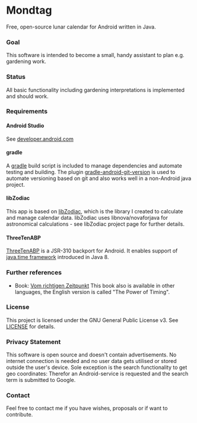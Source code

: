 # Mondtag
Free, open-source lunar calendar for Android written in Java.

### Goal
This software is intended to become a small, handy assistant to plan e.g. gardening work.

### Status
All basic functionality including gardening interpretations is implemented and should work.

### Requirements

#### Android Studio
See [developer.android.com](https://developer.android.com/studio/index.html)

#### gradle
A [gradle](https://gradle.org) build script is included to manage dependencies and automate testing and building. The plugin [gradle-android-git-version](https://github.com/gladed/gradle-android-git-version) is used to automate versioning based on git and also works well in a non-Android java project.

#### libZodiac
This app is based on [libZodiac](https://github.com/kahles/libZodiac), which is the library I created to calculate and manage calendar data.
libZodiac uses libnova/novaforjava for astronomical calculations - see libZodiac project page for further details.

#### ThreeTenABP
[ThreeTenABP](https://github.com/JakeWharton/ThreeTenABP) is a JSR-310 backport for Android. It enables support of [java.time framework](https://docs.oracle.com/javase/8/docs/api/java/time/package-summary.html) introduced in Java 8.

### Further references
- Book: [Vom richtigen Zeitpunkt](http://www.paungger-poppe.com/index.php/de/publikationen/unsere-buecher/vom-richtigen-zeitpunkt) This book also is available in other languages, the English version is called "The Power of Timing".

### License
This project is licensed under the GNU General Public License v3. See [LICENSE](LICENSE) for details.

### Privacy Statement
This software is open source and doesn't contain advertisements. No internet connection is needed and no user data gets utilised or stored outside the user's device.
Sole exception is the search functionality to get geo coordinates: Therefor an Android-service is requested and the search term is submitted to Google.

### Contact
Feel free to contact me if you have wishes, proposals or if want to contribute.
